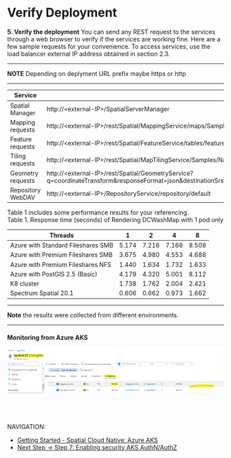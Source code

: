 # Verify Deployment

**5. Verify the deployment** You can send any REST request to the
services through a web browser to verify if the services are working
fine. Here are a few sample requests for your convenience. To access
services, use the load balancer external IP address obtained in section
2.3.

---
**NOTE** Depending on deplyment URL prefix maybe https or http

---

| Service | URL                                                                                                                                                  |
| ------- |------------------------------------------------------------------------------------------------------------------------------------------------------|
| Spatial Manager | http://\<external-IP\>/SpatialServerManager                                                                                                          |
| Mapping requests | http://\<external-IP\>/rest/Spatial/MappingService/maps/Samples/NamedMaps/DCWashMap/image.png;w=640;h=480;c=-77.0,38.9,epsg:4326;z=5%20mi;r=96       |
| Feature requests | http://\<external-IP>/rest/Spatial/FeatureService/tables/features.json?q=SELECT Capital FROM "/Samples/NamedTables/WorldTable" WHERE Country='Canada' |
 | Tiling requests |  http://\<external-IP>/rest/Spatial/MapTilingService/Samples/NamedTiles/WorldTile/2/1:1/tile.png |
| Geometry requests | http://\<external-IP>/rest/Spatial/GeometryService?q=coordinateTransform&responseFormat=json&destinationSrs=epsg:32617&geometry=%7B%22type%22%3A%20%22LineString%22%2C%20%22coordinates%22%3A%20%5B%5B102.0%2C%200.0%5D%2C%20%5B103.0%2C%201.0%5D%2C%20%5B104.0%2C%200.0%5D%2C%20%5B105.0%2C%201.0%5D%5D%7D |
| Repository WebDAV | http://\<external-IP>/RepositoryService/repository/default |


Table 1 includes some performance results for your referencing.\
Table 1. Response time (seconds) of Rendering DCWashMap with 1 pod only

| Threads                             | 1 |2      | 4      | 8 |
|-------------------------------------| ----- | ------ | ---- | ---|
| Azure with Standard Fileshares SMB  | 5.174 |7.216  | 7.166  | 8.508|
| Azure with Premium Fileshares SMB   | 3.675 |4.980  | 4.553  | 4.688|
| Azure with Premium Fileshares NFS   | 1.440 |1.634  | 1.732  | 1.633|
| Azure with PostGIS 2.5 (Basic)      | 4.179 |4.320  | 5.001  | 8.112|
| K8 cluster                          | 1.738 |1.762  | 2.004  | 2.421|
| Spectrum Spatial 20.1               | 0.606 |0.662  | 0.973  | 1.662|

---
**Note** the results were collected from different environments.

---

#### Monitoring from Azure AKS

![Monitoring AKS](images/monitoring-aks.png "Monitoring AKS")

\
\
\
NAVIGATION:

- [Getting Started - Spatial Cloud Native: Azure AKS](README.md)
- [Next Step -> Step 7: Enabling security AKS AuthN/AuthZ](Enabling_security_AKS___AuthN_AuthZ.md)

